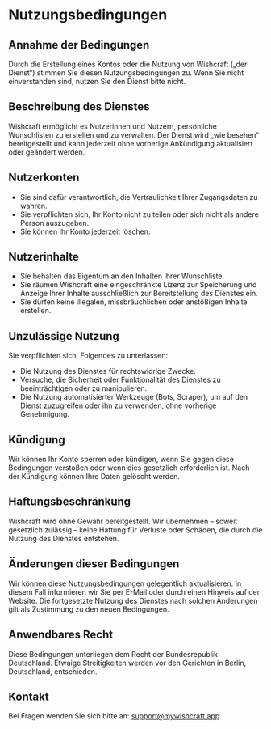 # Nutzungsbedingungen

## Annahme der Bedingungen

Durch die Erstellung eines Kontos oder die Nutzung von Wishcraft („der Dienst“) stimmen Sie diesen Nutzungsbedingungen zu. Wenn Sie nicht einverstanden sind, nutzen Sie den Dienst bitte nicht.

## Beschreibung des Dienstes

Wishcraft ermöglicht es Nutzerinnen und Nutzern, persönliche Wunschlisten zu erstellen und zu verwalten. Der Dienst wird „wie besehen“ bereitgestellt und kann jederzeit ohne vorherige Ankündigung aktualisiert oder geändert werden.

## Nutzerkonten

- Sie sind dafür verantwortlich, die Vertraulichkeit Ihrer Zugangsdaten zu wahren.
- Sie verpflichten sich, Ihr Konto nicht zu teilen oder sich nicht als andere Person auszugeben.
- Sie können Ihr Konto jederzeit löschen.

## Nutzerinhalte

- Sie behalten das Eigentum an den Inhalten Ihrer Wunschliste.
- Sie räumen Wishcraft eine eingeschränkte Lizenz zur Speicherung und Anzeige Ihrer Inhalte ausschließlich zur Bereitstellung des Dienstes ein.
- Sie dürfen keine illegalen, missbräuchlichen oder anstößigen Inhalte erstellen.

## Unzulässige Nutzung

Sie verpflichten sich, Folgendes zu unterlassen:

- Die Nutzung des Dienstes für rechtswidrige Zwecke.
- Versuche, die Sicherheit oder Funktionalität des Dienstes zu beeinträchtigen oder zu manipulieren.
- Die Nutzung automatisierter Werkzeuge (Bots, Scraper), um auf den Dienst zuzugreifen oder ihn zu verwenden, ohne vorherige Genehmigung.

## Kündigung

Wir können Ihr Konto sperren oder kündigen, wenn Sie gegen diese Bedingungen verstoßen oder wenn dies gesetzlich erforderlich ist. Nach der Kündigung können Ihre Daten gelöscht werden.

## Haftungsbeschränkung

Wishcraft wird ohne Gewähr bereitgestellt. Wir übernehmen – soweit gesetzlich zulässig – keine Haftung für Verluste oder Schäden, die durch die Nutzung des Dienstes entstehen.

## Änderungen dieser Bedingungen

Wir können diese Nutzungsbedingungen gelegentlich aktualisieren. In diesem Fall informieren wir Sie per E-Mail oder durch einen Hinweis auf der Website. Die fortgesetzte Nutzung des Dienstes nach solchen Änderungen gilt als Zustimmung zu den neuen Bedingungen.

## Anwendbares Recht

Diese Bedingungen unterliegen dem Recht der Bundesrepublik Deutschland. Etwaige Streitigkeiten werden vor den Gerichten in Berlin, Deutschland, entschieden.

## Kontakt

Bei Fragen wenden Sie sich bitte an: [support@mywishcraft.app](mailto:support@mywishcraft.app).
